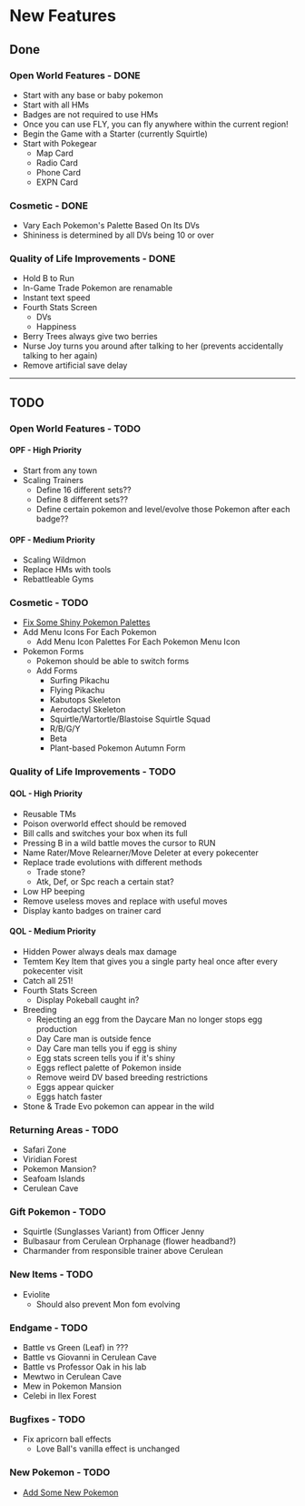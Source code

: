 # New Features

## Done

### Open World Features - DONE

- Start with any base or baby pokemon
- Start with all HMs
- Badges are not required to use HMs
- Once you can use FLY, you can fly anywhere within the current region!
- Begin the Game with a Starter (currently Squirtle)
- Start with Pokegear
  - Map Card
  - Radio Card
  - Phone Card
  - EXPN Card

### Cosmetic - DONE

- Vary Each Pokemon's Palette Based On Its DVs
- Shininess is determined by all DVs being 10 or over

### Quality of Life Improvements - DONE

- Hold B to Run
- In-Game Trade Pokemon are renamable
- Instant text speed
- Fourth Stats Screen
  - DVs
  - Happiness
- Berry Trees always give two berries
- Nurse Joy turns you around after talking to her (prevents accidentally talking to her again)
- Remove artificial save delay

---

## TODO

### Open World Features - TODO

#### OPF - High Priority

- Start from any town
- Scaling Trainers
  - Define 16 different sets??
  - Define 8 different sets??
  - Define certain pokemon and level/evolve those Pokemon after each badge??

#### OPF - Medium Priority

- Scaling Wildmon
- Replace HMs with tools
- Rebattleable Gyms

### Cosmetic - TODO

- [Fix Some Shiny Pokemon Palettes](./shiny_changes.md)
- Add Menu Icons For Each Pokemon
  - Add Menu Icon Palettes For Each Pokemon Menu Icon
- Pokemon Forms  
  - Pokemon should be able to switch forms
  - Add Forms
    - Surfing Pikachu
    - Flying Pikachu
    - Kabutops Skeleton
    - Aerodactyl Skeleton
    - Squirtle/Wartortle/Blastoise Squirtle Squad
    - R/B/G/Y
    - Beta
    - Plant-based Pokemon Autumn Form

### Quality of Life Improvements - TODO

#### QOL - High Priority

- Reusable TMs
- Poison overworld effect should be removed
- Bill calls and switches your box when its full
- Pressing B in a wild battle moves the cursor to RUN
- Name Rater/Move Relearner/Move Deleter at every pokecenter
- Replace trade evolutions with different methods
  - Trade stone?
  - Atk, Def, or Spc reach a certain stat?
- Low HP beeping
- Remove useless moves and replace with useful moves
- Display kanto badges on trainer card
  
#### QOL - Medium Priority

- Hidden Power always deals max damage
- Temtem Key Item that gives you a single party heal once after every pokecenter visit
- Catch all 251!
- Fourth Stats Screen
  - Display Pokeball caught in?
- Breeding
  - Rejecting an egg from the Daycare Man no longer stops egg production
  - Day Care man is outside fence
  - Day Care man tells you if egg is shiny
  - Egg stats screen tells you if it's shiny
  - Eggs reflect palette of Pokemon inside
  - Remove weird DV based breeding restrictions
  - Eggs appear quicker
  - Eggs hatch faster
- Stone & Trade Evo pokemon can appear in the wild

### Returning Areas - TODO

- Safari Zone
- Viridian Forest
- Pokemon Mansion?
- Seafoam Islands
- Cerulean Cave

### Gift Pokemon - TODO

- Squirtle (Sunglasses Variant) from Officer Jenny
- Bulbasaur from Cerulean Orphanage (flower headband?)
- Charmander from responsible trainer above Cerulean

### New Items - TODO

- Eviolite
  - Should also prevent Mon fom evolving

### Endgame - TODO

- Battle vs Green (Leaf) in ???
- Battle vs Giovanni in Cerulean Cave
- Battle vs Professor Oak in his lab
- Mewtwo in Cerulean Cave
- Mew in Pokemon Mansion
- Celebi in Ilex Forest

### Bugfixes - TODO

- Fix apricorn ball effects
  - Love Ball's vanilla effect is unchanged

### New Pokemon - TODO

- [Add Some New Pokemon](./new_pokemon.md)
